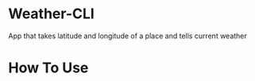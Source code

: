 # Weather-CLI
App that takes latitude and longitude of a place and tells current weather

# How To Use
